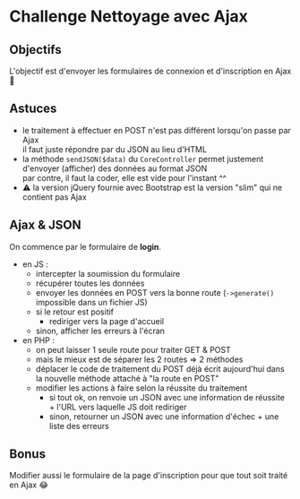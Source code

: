 # Challenge Nettoyage avec Ajax

## Objectifs

L'objectif est d'envoyer les formulaires de connexion et d'inscription en Ajax :muscle:

## Astuces

- le traitement à effectuer en POST n'est pas différent lorsqu'on passe par Ajax  
  il faut juste répondre par du JSON au lieu d'HTML
- la méthode `sendJSON($data)` du `CoreController` permet justement d'envoyer (afficher) des données au format JSON  
  par contre, il faut la coder, elle est vide pour l'instant ^^
- :warning: la version jQuery fournie avec Bootstrap est la version "slim" qui ne contient pas Ajax

## Ajax & JSON

On commence par le formulaire de **login**.

- en JS :
  - intercepter la soumission du formulaire
  - récupérer toutes les données
  - envoyer les données en POST vers la bonne route (`->generate()` impossible dans un fichier JS)
  - si le retour est positif
    - rediriger vers la page d'accueil
  - sinon, afficher les erreurs à l'écran
- en PHP :
  - on peut laisser 1 seule route pour traiter GET & POST
  - mais le mieux est de séparer les 2 routes => 2 méthodes
  - déplacer le code de traitement du POST déjà écrit aujourd'hui dans la nouvelle méthode attaché à "la route en POST"
  - modifier les actions à faire selon la réussite du traitement
    - si tout ok, on renvoie un JSON avec une information de réussite + l'URL vers laquelle JS doit rediriger
    - sinon, retourner un JSON avec une information d'échec + une liste des erreurs

## Bonus

Modifier aussi le formulaire de la page d'inscription pour que tout soit traité en Ajax :joy:
